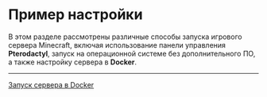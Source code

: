 # Пример настройки

В этом разделе рассмотрены различные способы запуска игрового сервера Minecraft, включая использование панели управления
**Pterodactyl**, запуск на операционной системе без дополнительного ПО, а также настройку сервера в **Docker**.

---

[Запуск сервера в Docker](servers-minecraft-docker.md)

